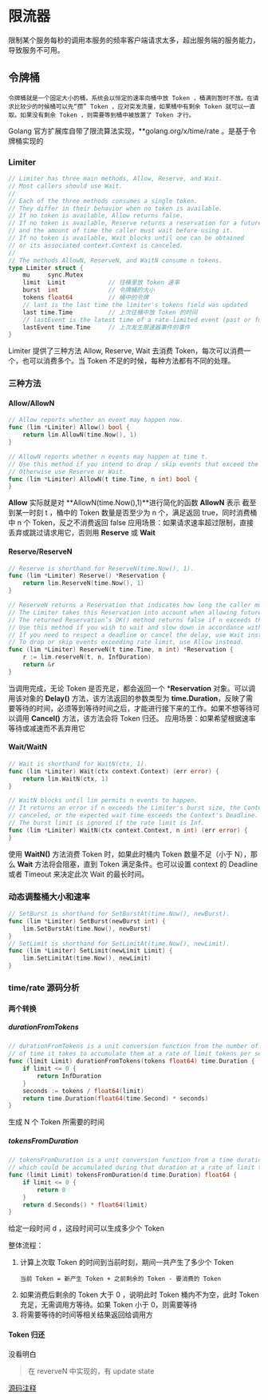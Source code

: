 # 限流器

限制某个服务每秒的调用本服务的频率客户端请求太多，超出服务端的服务能力，导致服务不可用。

## 令牌桶
```
令牌桶就是一个固定大小的桶，系统会以恒定的速率向桶中放 Token ，桶满则暂时不放。在请求比较少的时候桶可以先“攒” Token ，应对突发流量，如果桶中有剩余 Token 就可以一直取。如果没有剩余 Token ，则需要等到桶中被放置了 Token 才行。
```

Golang 官方扩展库自带了限流算法实现，**golang.org/x/time/rate 。是基于令牌桶实现的

### Limiter
```go
// Limiter has three main methods, Allow, Reserve, and Wait.
// Most callers should use Wait.
//
// Each of the three methods consumes a single token.
// They differ in their behavior when no token is available.
// If no token is available, Allow returns false.
// If no token is available, Reserve returns a reservation for a future token
// and the amount of time the caller must wait before using it.
// If no token is available, Wait blocks until one can be obtained
// or its associated context.Context is canceled.
//
// The methods AllowN, ReserveN, and WaitN consume n tokens.
type Limiter struct {
	mu     sync.Mutex
	limit  Limit            // 往桶里放 Token 速率
	burst  int              // 令牌桶的大小
	tokens float64          // 桶中的令牌
	// last is the last time the limiter's tokens field was updated
	last time.Time          // 上次往桶中放 Token 的时间
	// lastEvent is the latest time of a rate-limited event (past or future)
	lastEvent time.Time     // 上次发生限速器事件的事件
}
```

Limiter 提供了三种方法 Allow, Reserve, Wait 去消费 Token，每次可以消费一个，也可以消费多个。当 Token 不足的时候，每种方法都有不同的处理。

### 三种方法

#### Allow/AllowN
```go
// Allow reports whether an event may happen now.
func (lim *Limiter) Allow() bool {
	return lim.AllowN(time.Now(), 1)
}

// AllowN reports whether n events may happen at time t.
// Use this method if you intend to drop / skip events that exceed the rate limit.
// Otherwise use Reserve or Wait.
func (lim *Limiter) AllowN(t time.Time, n int) bool {
}
```
**Allow** 实际就是对 **AllowN(time.Now(),1)**进行简化的函数
**AllowN** 表示 截至到某一时刻 t ，桶中的 Token 数量是否至少为 n 个，满足返回 true，同时消费桶中 n 个 Token，反之不消费返回 false
应用场景：如果请求速率超过限制，直接丢弃或跳过请求用它，否则用 **Reserve** 或 **Wait**

#### Reserve/ReserveN

```go
// Reserve is shorthand for ReserveN(time.Now(), 1).
func (lim *Limiter) Reserve() *Reservation {
	return lim.ReserveN(time.Now(), 1)
}

// ReserveN returns a Reservation that indicates how long the caller must wait before n events happen.
// The Limiter takes this Reservation into account when allowing future events.
// The returned Reservation’s OK() method returns false if n exceeds the Limiter's burst size.
// Use this method if you wish to wait and slow down in accordance with the rate limit without dropping events.
// If you need to respect a deadline or cancel the delay, use Wait instead.
// To drop or skip events exceeding rate limit, use Allow instead.
func (lim *Limiter) ReserveN(t time.Time, n int) *Reservation {
	r := lim.reserveN(t, n, InfDuration)
	return &r
}
```
当调用完成，无论 Token 是否充足，都会返回一个 ***Reservation** 对象。可以调用该对象的 **Delay()** 方法，该方法返回的参数类型为 **time.Duration**，反映了需要等待的时间，必须等到等待时间之后，才能进行接下来的工作。如果不想等待可以调用 **Cancel()** 方法，该方法会将 Token 归还。
应用场景：如果希望根据速率等待或减速而不丢弃用它

#### Wait/WaitN
```go
// Wait is shorthand for WaitN(ctx, 1).
func (lim *Limiter) Wait(ctx context.Context) (err error) {
	return lim.WaitN(ctx, 1)
}

// WaitN blocks until lim permits n events to happen.
// It returns an error if n exceeds the Limiter's burst size, the Context is
// canceled, or the expected wait time exceeds the Context's Deadline.
// The burst limit is ignored if the rate limit is Inf.
func (lim *Limiter) WaitN(ctx context.Context, n int) (err error) {
}
```
使用 **WaitN()** 方法消费 Token 时，如果此时桶内 Token 数量不足（小于 N），那么 **Wait** 方法将会阻塞，直到 Token 满足条件。也可以设置 context 的 Deadline 或者 Timeout 来决定此次 Wait 的最长时间。

### 动态调整桶大小和速率
```go
// SetBurst is shorthand for SetBurstAt(time.Now(), newBurst).
func (lim *Limiter) SetBurst(newBurst int) {
	lim.SetBurstAt(time.Now(), newBurst)
}
// SetLimit is shorthand for SetLimitAt(time.Now(), newLimit).
func (lim *Limiter) SetLimit(newLimit Limit) {
	lim.SetLimitAt(time.Now(), newLimit)
}
```

### time/rate 源码分析
#### 两个转换
##### durationFromTokens
```go
// durationFromTokens is a unit conversion function from the number of tokens to the duration
// of time it takes to accumulate them at a rate of limit tokens per second.
func (limit Limit) durationFromTokens(tokens float64) time.Duration {
	if limit <= 0 {
		return InfDuration
	}
	seconds := tokens / float64(limit)
	return time.Duration(float64(time.Second) * seconds)
}
```
生成 N 个 Token 所需要的时间

##### tokensFromDuration
```go
// tokensFromDuration is a unit conversion function from a time duration to the number of tokens
// which could be accumulated during that duration at a rate of limit tokens per second.
func (limit Limit) tokensFromDuration(d time.Duration) float64 {
	if limit <= 0 {
		return 0
	}
	return d.Seconds() * float64(limit)
}
```
给定一段时间 d ，这段时间可以生成多少个 Token

整体流程：
1.  计算上次取 Token 的时间到当前时刻，期间一共产生了多少个 Token
    ```
    当前 Token = 新产生 Token + 之前剩余的 Token - 要消费的 Token
    ```
2.  如果消费后剩余的 Token 大于 0 ，说明此时 Token 桶内不为空，此时 Token 充足，无需调用方等待。如果 Token 小于 0，则需要等待
3.  将需要等待的时间等相关结果返回给调用方

#### Token 归还
没看明白

>	在 reverveN 中实现的，有 update state

[源码注释](./rate.go)